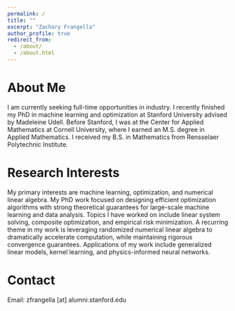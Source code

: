 ```yaml
---
permalink: /
title: ""
excerpt: "Zachary Frangella"
author_profile: true
redirect_from: 
  - /about/
  - /about.html
---
```


About Me
======
I am currently seeking full-time opportunities in industry. I recently finished my PhD in machine learning and optimization at Stanford University advised by Madeleine Udell. Before Stanford, I was at the Center for Applied Mathematics at Cornell University, where I earned an M.S. degree in Applied Mathematics. I received my B.S. in Mathematics from Rensselaer Polytechnic Institute.

Research Interests
======
My primary interests are machine learning, optimization, and numerical linear algebra. My PhD work focused on designing efficient optimization algorithms with strong theoretical guarantees for large-scale machine learning and data analysis. Topics I have worked on include linear system solving, composite optimization, and empirical risk minimization. A recurring theme in my work is leveraging randomized numerical linear algebra to dramatically accelerate computation, while maintaining rigorous convergence guarantees. Applications of my work include generalized linear models, kernel learning, and physics-informed neural networks.

Contact
======
Email: zfrangella [at] alumni.stanford.edu
